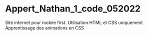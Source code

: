 # Appert_Nathan_1_code_052022

Site internet pour mobile first.
Utilisation HTML et CSS uniquement 
Apprentissage des animations en CSS
